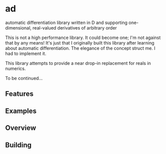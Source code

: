 ad
==

automatic differentiation library written in D and supporting one-dimensional, real-valued derivatives of arbitrary order

This is not a high performance library. It could become one; I'm not against that by any means! It's just that I 
originally built this library after learning about automatic differentiation.  The elegance of the concept struct me.  I had to implement it.  

This library attempts to provide a near drop-in replacement for reals in numerics.

To be continued...

Features
--------

Examples
--------

Overview
--------

Building
--------

